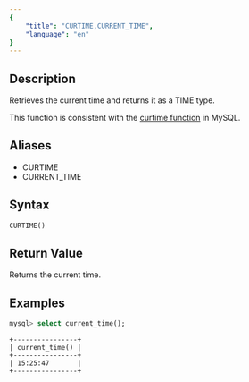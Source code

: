 ```yaml
---
{
    "title": "CURTIME,CURRENT_TIME",
    "language": "en"
}
---
```


## Description

Retrieves the current time and returns it as a TIME type.

This function is consistent with the [curtime function](https://dev.mysql.com/doc/refman/8.4/en/date-and-time-functions.html#function_curtime) in MySQL.

## Aliases

- CURTIME
- CURRENT_TIME

## Syntax

```sql
CURTIME()
```

## Return Value

Returns the current time.

## Examples

```sql
mysql> select current_time();
```

```text
+----------------+
| current_time() |
+----------------+
| 15:25:47       |
+----------------+
```